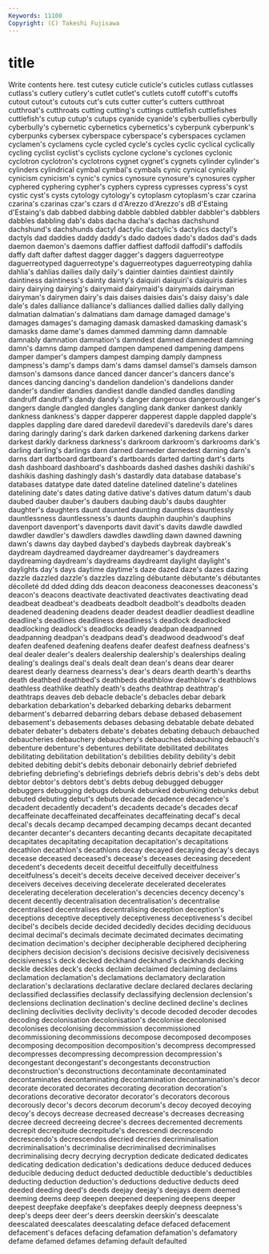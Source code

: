```yaml
---
Keywords: 11100 
Copyright: (C) Takeshi Fujisawa
---
```


# title

Write contents here.
test cutesy
cuticle cuticle's cuticles cutlass cutlasses cutlass's cutlery cutlery's cutlet cutlet's
cutlets cutoff cutoff's cutoffs cutout cutout's cutouts cut's cuts cutter
cutter's cutters cutthroat cutthroat's cutthroats cutting cutting's cuttings cuttlefish cuttlefishes
cuttlefish's cutup cutup's cutups cyanide cyanide's cyberbullies cyberbully cyberbully's cybernetic
cybernetics cybernetics's cyberpunk cyberpunk's cyberpunks cybersex cyberspace cyberspace's cyberspaces cyclamen
cyclamen's cyclamens cycle cycled cycle's cycles cyclic cyclical cyclically cycling
cyclist cyclist's cyclists cyclone cyclone's cyclones cyclonic cyclotron cyclotron's cyclotrons
cygnet cygnet's cygnets cylinder cylinder's cylinders cylindrical cymbal cymbal's cymbals
cynic cynical cynically cynicism cynicism's cynic's cynics cynosure cynosure's cynosures
cypher cyphered cyphering cypher's cyphers cypress cypresses cypress's cyst cystic
cyst's cysts cytology cytology's cytoplasm cytoplasm's czar czarina czarina's czarinas
czar's czars d d'Arezzo d'Arezzo's dB d'Estaing d'Estaing's dab dabbed
dabbing dabble dabbled dabbler dabbler's dabblers dabbles dabbling dab's dabs
dacha dacha's dachas dachshund dachshund's dachshunds dactyl dactylic dactylic's dactylics
dactyl's dactyls dad daddies daddy daddy's dado dadoes dado's dados
dad's dads daemon daemon's daemons daffier daffiest daffodil daffodil's daffodils
daffy daft dafter daftest dagger dagger's daggers daguerreotype daguerreotyped daguerreotype's
daguerreotypes daguerreotyping dahlia dahlia's dahlias dailies daily daily's daintier dainties
daintiest daintily daintiness daintiness's dainty dainty's daiquiri daiquiri's daiquiris dairies
dairy dairying dairying's dairymaid dairymaid's dairymaids dairyman dairyman's dairymen dairy's
dais daises daisies dais's daisy daisy's dale dale's dales dalliance
dalliance's dalliances dallied dallies dally dallying dalmatian dalmatian's dalmatians dam
damage damaged damage's damages damages's damaging damask damasked damasking damask's
damasks dame dame's dames dammed damming damn damnable damnably damnation
damnation's damndest damned damnedest damning damn's damns damp damped dampen
dampened dampening dampens damper damper's dampers dampest damping damply dampness
dampness's damp's damps dam's dams damsel damsel's damsels damson damson's
damsons dance danced dancer dancer's dancers dance's dances dancing dancing's
dandelion dandelion's dandelions dander dander's dandier dandies dandiest dandle dandled
dandles dandling dandruff dandruff's dandy dandy's danger dangerous dangerously danger's
dangers dangle dangled dangles dangling dank danker dankest dankly dankness
dankness's dapper dapperer dapperest dapple dappled dapple's dapples dappling dare
dared daredevil daredevil's daredevils dare's dares daring daringly daring's dark
darken darkened darkening darkens darker darkest darkly darkness darkness's darkroom
darkroom's darkrooms dark's darling darling's darlings darn darned darneder darnedest
darning darn's darns dart dartboard dartboard's dartboards darted darting dart's
darts dash dashboard dashboard's dashboards dashed dashes dashiki dashiki's dashikis
dashing dashingly dash's dastardly data database database's databases datatype date
dated dateline datelined dateline's datelines datelining date's dates dating dative
dative's datives datum datum's daub daubed dauber dauber's daubers daubing
daub's daubs daughter daughter's daughters daunt daunted daunting dauntless dauntlessly
dauntlessness dauntlessness's daunts dauphin dauphin's dauphins davenport davenport's davenports davit
davit's davits dawdle dawdled dawdler dawdler's dawdlers dawdles dawdling dawn
dawned dawning dawn's dawns day daybed daybed's daybeds daybreak daybreak's
daydream daydreamed daydreamer daydreamer's daydreamers daydreaming daydream's daydreams daydreamt daylight
daylight's daylights day's days daytime daytime's daze dazed daze's dazes
dazing dazzle dazzled dazzle's dazzles dazzling débutante débutante's débutantes décolleté
dd dded dding dds deacon deaconess deaconesses deaconess's deacon's deacons
deactivate deactivated deactivates deactivating dead deadbeat deadbeat's deadbeats deadbolt deadbolt's
deadbolts deaden deadened deadening deadens deader deadest deadlier deadliest deadline
deadline's deadlines deadliness deadliness's deadlock deadlocked deadlocking deadlock's deadlocks deadly
deadpan deadpanned deadpanning deadpan's deadpans dead's deadwood deadwood's deaf deafen
deafened deafening deafens deafer deafest deafness deafness's deal dealer dealer's
dealers dealership dealership's dealerships dealing dealing's dealings deal's deals dealt
dean dean's deans dear dearer dearest dearly dearness dearness's dear's
dears dearth dearth's dearths death deathbed deathbed's deathbeds deathblow deathblow's
deathblows deathless deathlike deathly death's deaths deathtrap deathtrap's deathtraps deaves
deb debacle debacle's debacles debar debark debarkation debarkation's debarked debarking
debarks debarment debarment's debarred debarring debars debase debased debasement debasement's
debasements debases debasing debatable debate debated debater debater's debaters debate's
debates debating debauch debauched debaucheries debauchery debauchery's debauches debauching debauch's
debenture debenture's debentures debilitate debilitated debilitates debilitating debilitation debilitation's debilities
debility debility's debit debited debiting debit's debits debonair debonairly debrief
debriefed debriefing debriefing's debriefings debriefs debris debris's deb's debs debt
debtor debtor's debtors debt's debts debug debugged debugger debuggers debugging
debugs debunk debunked debunking debunks debut debuted debuting debut's debuts
decade decadence decadence's decadent decadently decadent's decadents decade's decades decaf
decaffeinate decaffeinated decaffeinates decaffeinating decaf's decal decal's decals decamp decamped
decamping decamps decant decanted decanter decanter's decanters decanting decants decapitate
decapitated decapitates decapitating decapitation decapitation's decapitations decathlon decathlon's decathlons decay
decayed decaying decay's decays decease deceased deceased's decease's deceases deceasing
decedent decedent's decedents deceit deceitful deceitfully deceitfulness deceitfulness's deceit's deceits
deceive deceived deceiver deceiver's deceivers deceives deceiving decelerate decelerated decelerates
decelerating deceleration deceleration's decencies decency decency's decent decently decentralisation decentralisation's
decentralise decentralised decentralises decentralising deception deception's deceptions deceptive deceptively deceptiveness
deceptiveness's decibel decibel's decibels decide decided decidedly decides deciding deciduous
decimal decimal's decimals decimate decimated decimates decimating decimation decimation's decipher
decipherable deciphered deciphering deciphers decision decision's decisions decisive decisively decisiveness
decisiveness's deck decked deckhand deckhand's deckhands decking deckle deckles deck's
decks declaim declaimed declaiming declaims declamation declamation's declamations declamatory declaration
declaration's declarations declarative declare declared declares declaring declassified declassifies declassify
declassifying declension declension's declensions declination declination's decline declined decline's declines
declining declivities declivity declivity's decode decoded decoder decodes decoding decolonisation
decolonisation's decolonise decolonised decolonises decolonising decommission decommissioned decommissioning decommissions decompose
decomposed decomposes decomposing decomposition decomposition's decompress decompressed decompresses decompressing decompression
decompression's decongestant decongestant's decongestants deconstruction deconstruction's deconstructions decontaminate decontaminated decontaminates
decontaminating decontamination decontamination's decor decorate decorated decorates decorating decoration decoration's
decorations decorative decorator decorator's decorators decorous decorously decor's decors decorum
decorum's decoy decoyed decoying decoy's decoys decrease decreased decrease's decreases
decreasing decree decreed decreeing decree's decrees decremented decrements decrepit decrepitude
decrepitude's decrescendi decrescendo decrescendo's decrescendos decried decries decriminalisation decriminalisation's decriminalise
decriminalised decriminalises decriminalising decry decrying decryption dedicate dedicated dedicates dedicating
dedication dedication's dedications deduce deduced deduces deducible deducing deduct deducted
deductible deductible's deductibles deducting deduction deduction's deductions deductive deducts deed
deeded deeding deed's deeds deejay deejay's deejays deem deemed deeming
deems deep deepen deepened deepening deepens deeper deepest deepfake deepfake's
deepfakes deeply deepness deepness's deep's deeps deer deer's deers deerskin
deerskin's deescalate deescalated deescalates deescalating deface defaced defacement defacement's defaces
defacing defamation defamation's defamatory defame defamed defames defaming default defaulted
